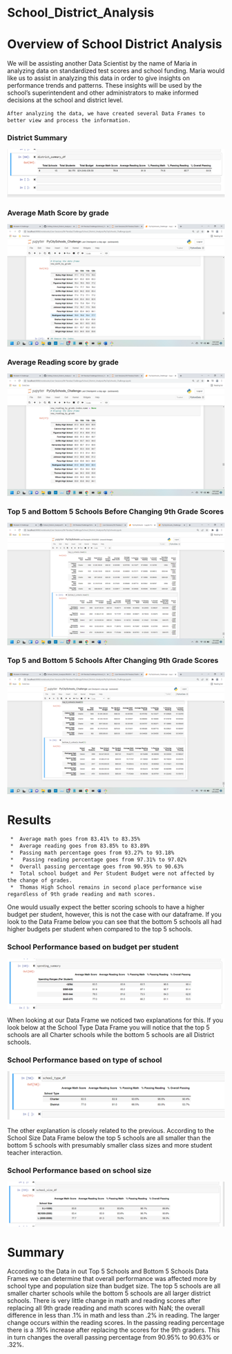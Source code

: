 # School_District_Analysis



# Overview of School District Analysis


  We will be assisting another Data Scientist by the name of Maria in analyzing data on standardized test scores and school funding. Maria would like us to assist in analyzing this data in order to give insights on performance trends and patterns. These insights will be used by the school’s superintendent and other administrators to make informed decisions at the school and district level. 

    After analyzing the data, we have created several Data Frames to better view and process the information. 
    
### District Summary
  ![alt text](https://github.com/quorinne/School_District_Analysis/blob/main/Resources/DistrictSummary.png?raw=true) 

### Average Math Score by grade
  ![alt text](https://github.com/quorinne/School_District_Analysis/blob/main/Resources/MathbyGrade.png?raw=true) 
  
### Average Reading score by grade 
![alt text](https://github.com/quorinne/School_District_Analysis/blob/main/Resources/ReadingbyGrade.png?raw=true) 

### Top 5 and Bottom 5 Schools Before Changing 9th Grade Scores
![alt text](https://github.com/quorinne/School_District_Analysis/blob/main/Resources/ModuleTopBottom5.png?raw=true) 

### Top 5 and Bottom 5 Schools After Changing 9th Grade Scores
![alt text](https://github.com/quorinne/School_District_Analysis/blob/main/Resources/ChallengeTopBottom5.png?raw=true)

# Results
 
     *	Average math goes from 83.41% to 83.35%
     *	Average reading goes from 83.85% to 83.89%
     *	Passing math percentage goes from 93.27% to 93.18%
     *   Passing reading percentage goes from 97.31% to 97.02%
     *	Overall passing percentage goes from 90.95% to 90.63%
     *	Total school budget and Per Student Budget were not affected by the change of grades. 
     *	Thomas High School remains in second place performance wise regardless of 9th grade reading and math scores.
  
   One would usually expect the better scoring schools to have a higher budget per student, however, this is not the case with our dataframe. If you look to the Data Frame below you can see that the bottom 5 schools all had higher budgets per student when compared to the top 5 schools.
   
   ### School Performance based on budget per student
![alt text](https://github.com/quorinne/School_District_Analysis/blob/main/Resources/SpendingSummary.png?raw=true) 
   
   When looking at our Data Frame we noticed two explanations for this. If you look below at the School Type Data Frame you will notice that the top 5 schools are all Charter schools while the bottom 5 schools are all District schools. 
   
   
   ### School Performance based on type of school
![alt text](https://github.com/quorinne/School_District_Analysis/blob/main/Resources/SchoolType.png?raw=true) 

The other explanation is closely related to the previous. According to the School Size Data Frame below the top 5 schools are all smaller than the bottom 5 schools with presumably smaller class sizes and more student teacher interaction. 

### School Performance based on school size
![alt text](https://github.com/quorinne/School_District_Analysis/blob/main/Resources/SchoolSize.png?raw=true) 


# Summary

  According to the Data in out Top 5 Schools and Bottom 5 Schools Data Frames we can determine that overall performance was affected more by school type and population size than budget size. The top 5 schools are all smaller charter schools while the bottom 5 schools are all larger district schools. There is very little change in math and reading scores after replacing all 9th grade reading and math scores with NaN; the overall difference in less than .1% in math and less than .2% in reading. The larger change occurs within the reading scores. In the passing reading percentage there is a .19% increase after replacing the scores for the 9th graders. This in turn changes the overall passing percentage from 90.95% to 90.63% or .32%. 

